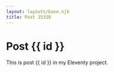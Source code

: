 ```yaml
---
layout: layouts/base.njk
title: Post 15318
---
```


# Post {{ id }}

This is post {{ id }} in my Eleventy project.
